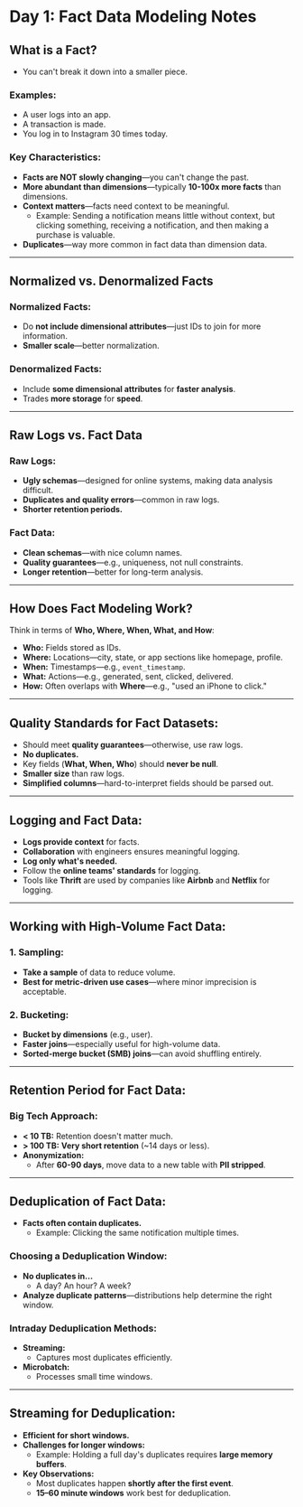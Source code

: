 # Day 1: Fact Data Modeling Notes  

## **What is a Fact?**  
- You can't break it down into a smaller piece.  

### **Examples:**  
- A user logs into an app.  
- A transaction is made.  
- You log in to Instagram 30 times today.  

### **Key Characteristics:**  
- **Facts are NOT slowly changing**—you can't change the past.  
- **More abundant than dimensions**—typically **10-100x more facts** than dimensions.  
- **Context matters**—facts need context to be meaningful.  
  - Example: Sending a notification means little without context, but clicking something, receiving a notification, and then making a purchase is valuable.  
- **Duplicates**—way more common in fact data than dimension data.  

---

## **Normalized vs. Denormalized Facts**  

### **Normalized Facts:**  
- Do **not include dimensional attributes**—just IDs to join for more information.  
- **Smaller scale**—better normalization.  

### **Denormalized Facts:**  
- Include **some dimensional attributes** for **faster analysis**.  
- Trades **more storage** for **speed**.  

---

## **Raw Logs vs. Fact Data**  

### **Raw Logs:**  
- **Ugly schemas**—designed for online systems, making data analysis difficult.  
- **Duplicates and quality errors**—common in raw logs.  
- **Shorter retention periods.**  

### **Fact Data:**  
- **Clean schemas**—with nice column names.  
- **Quality guarantees**—e.g., uniqueness, not null constraints.  
- **Longer retention**—better for long-term analysis.  

---

## **How Does Fact Modeling Work?**  

Think in terms of **Who, Where, When, What, and How**:  

- **Who:** Fields stored as IDs.  
- **Where:** Locations—city, state, or app sections like homepage, profile.  
- **When:** Timestamps—e.g., `event_timestamp`.  
- **What:** Actions—e.g., generated, sent, clicked, delivered.  
- **How:** Often overlaps with **Where**—e.g., "used an iPhone to click."  

---

## **Quality Standards for Fact Datasets:**  
- Should meet **quality guarantees**—otherwise, use raw logs.  
- **No duplicates.**  
- Key fields (**What, When, Who**) should **never be null**.  
- **Smaller size** than raw logs.  
- **Simplified columns**—hard-to-interpret fields should be parsed out.  

---

## **Logging and Fact Data:**  
- **Logs provide context** for facts.  
- **Collaboration** with engineers ensures meaningful logging.  
- **Log only what's needed.**  
- Follow the **online teams' standards** for logging.  
- Tools like **Thrift** are used by companies like **Airbnb** and **Netflix** for logging.  

---

## **Working with High-Volume Fact Data:**  

### **1. Sampling:**  
- **Take a sample** of data to reduce volume.  
- **Best for metric-driven use cases**—where minor imprecision is acceptable.  

### **2. Bucketing:**  
- **Bucket by dimensions** (e.g., user).  
- **Faster joins**—especially useful for high-volume data.  
- **Sorted-merge bucket (SMB) joins**—can avoid shuffling entirely.  

---

## **Retention Period for Fact Data:**  

### **Big Tech Approach:**  
- **< 10 TB:** Retention doesn't matter much.  
- **> 100 TB:** **Very short retention** (~14 days or less).  
- **Anonymization:**  
  - After **60-90 days**, move data to a new table with **PII stripped**.  

---

## **Deduplication of Fact Data:**  
- **Facts often contain duplicates.**  
  - Example: Clicking the same notification multiple times.  

### **Choosing a Deduplication Window:**  
- **No duplicates in...**  
  - A day? An hour? A week?  
- **Analyze duplicate patterns**—distributions help determine the right window.  

### **Intraday Deduplication Methods:**  
- **Streaming:**  
  - Captures most duplicates efficiently.  
- **Microbatch:**  
  - Processes small time windows.  

---

## **Streaming for Deduplication:**  
- **Efficient for short windows.**  
- **Challenges for longer windows:**  
  - Example: Holding a full day's duplicates requires **large memory buffers**.  
- **Key Observations:**  
  - Most duplicates happen **shortly after the first event**.  
  - **15–60 minute windows** work best for deduplication.  
